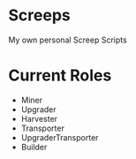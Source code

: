 # Screeps
My own personal Screep Scripts

# Current Roles
- Miner
- Upgrader
- Harvester
- Transporter
- UpgraderTransporter
- Builder
